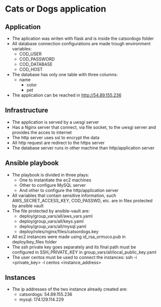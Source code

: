 # Cats or Dogs application

## Application
- The aplication was writen with flask and is inside the catsordogs folder
- All database connection configurations are made trough environment variables:
	- COD_USER
	- COD_PASSWORD
	- COD_DATABASE
	- COD_HOST
- The database has only one table with three columns:
  - name
	- color
	- pet
- The application can be reached in http://54.89.155.236

## Infrastructure
- The application is served by a uwsgi server
- Has a Nginx server that connect, via file socket, to the uwsgi server and provides the acces to internet
- The http server uses ssl to encrypt the data
- All http request are redirect to the https server
- The database server runs in other machine than http/application server

## Ansible playbook
- The playbook is divided in three plays:
	- One to instantiate the ec2 machines
	- Other to configure MySQL server
	- And other to configure the http/application server
- All variables that contain sensitive information, such AWS_SECRET_ACCESS_KEY, COD_PASSWD, etc. are in files protected by ansible vault
- The file protected by ansible-vault are:
	- deploy/group_vars/all/aws_vars.yaml
	- deploy/group_vars/all/keys.yaml
	- deploy/group_vars/all/mysql.yaml
	- deploy/roles/nginx/files/catsordogs.key
- All ec2 instances were made using id_rsa_ormuco.pub in deploy/key_files folder
- The ssh private key goes separately and its final path must be configured in SSH_PRIVATE_KEY in group_vars/all/local_public_key.yaml
- The user centos must be used to connect the instances: ssh -i <private_key> -l centos <instance_address>

## Instances
- The ip addresses of the two instance already created are:
	- catsordogs: 54.89.155.236
	- mysql: 174.129.114.229


